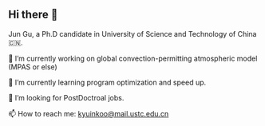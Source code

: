 ## Hi there 👋

Jun Gu, a Ph.D candidate in University of Science and Technology of China 🇨🇳.

🔭 I’m currently working on global convection-permitting atmospheric model (MPAS or else)

🌱 I’m currently learning program optimization and speed up.

🤔 I’m looking for PostDoctroal jobs.

📫 How to reach me: kyuinkoo@mail.ustc.edu.cn

<!--
**1JunGu/1JunGu** is a ✨ _special_ ✨ repository because its `README.md` (this file) appears on your GitHub profile.

Here are some ideas to get you started:

- 🔭 I’m currently working on ...
- 🌱 I’m currently learning ...
- 👯 I’m looking to collaborate on ...
- 🤔 I’m looking for help with ...
- 💬 Ask me about ...
- 📫 How to reach me: ...
- 😄 Pronouns: ...
- ⚡ Fun fact: ...
-->

